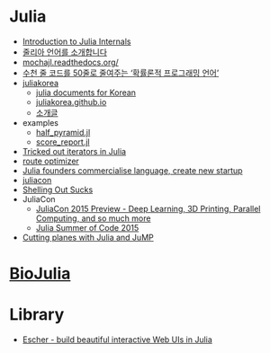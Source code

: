 Julia
=====
* [Introduction to Julia Internals](https://www.youtube.com/watch?v=osdeT-tWjzk)
* [줄리아 언어를 소개합니다](http://thoughts.chkwon.net/the-julia-language/)
* [mochajl.readthedocs.org/](mochajl.readthedocs.org/)
* [수천 줄 코드를 50줄로 줄여주는 ‘확률론적 프로그래밍 언어’](http://www.bloter.net/archives/225615)
* [juliakorea](https://github.com/juliakorea)
  * [julia documents for Korean](https://github.com/juliakorea/doc)
  * [juliakorea.github.io](https://juliakorea.github.io/)
  * [소개글](https://juliakorea.github.io/latest/manual/introduction.html)
* examples
  * [half_pyramid.jl](https://github.com/wookay/juliacat/blob/master/practices/half_pyramid.jl)
  * [score_report.jl](https://github.com/wookay/juliacat/blob/master/practices/score_report.jl)
* [Tricked out iterators in Julia](http://slendermeans.org/julia-iterators.html)
* [route optimizer](https://forio.com/app/showcase/route-optimizer/)
* [Julia founders commercialise language, create new startup](http://economictimes.indiatimes.com/articleshow/47211869.cms?utm_source=contentofinterest&utm_medium=text&utm_campaign=cppst)
* [juliacon](http://juliacon.org/)
* [Shelling Out Sucks](http://julialang.org/blog/2012/03/shelling-out-sucks/)
* JuliaCon
  * [JuliaCon 2015 Preview - Deep Learning, 3D Printing, Parallel Computing, and so much more](http://julialang.org/blog/2015/05/juliacon-preview/)
  * [Julia Summer of Code 2015](http://julialang.org/blog/2015/05/jsoc-cfp/)
* [Cutting planes with Julia and JuMP](http://sbebo.github.io/blog/blog/2015/06/10/julia/)

# [BioJulia](https://github.com/BioJulia)

# Library
* [Escher - build beautiful interactive Web UIs in Julia](https://shashi.github.io/Escher.jl/)